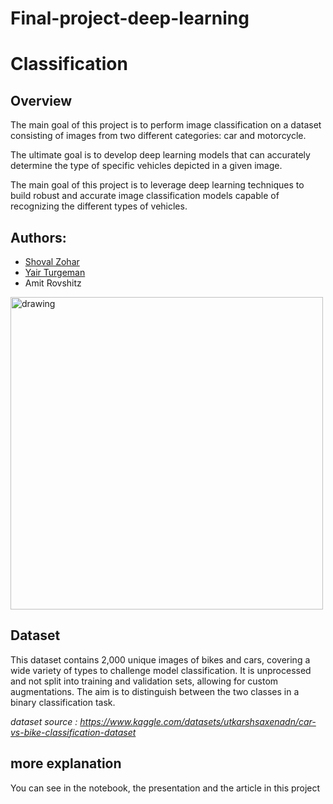 # Final-project-deep-learning
# Classification

## Overview

The main goal of this project is to perform image classification on a dataset consisting of images from two different categories: car and motorcycle.

The ultimate goal is to develop deep learning models that can accurately determine the type of specific vehicles depicted in a given image.

The main goal of this project is to leverage deep learning techniques to build robust and accurate image classification models capable of recognizing the different types of vehicles.

## Authors:

* [Shoval Zohar](https://github.com/ShovalZ97)
* [Yair Turgeman](https://github.com/yair489)
* Amit Rovshitz
  
<img src="https://github.com/ShovalZ97/Final_project-deep-learning/assets/118892976/0a68708c-83be-4be2-bf37-37d42be6f0ee" alt="drawing" width="500"/>



## Dataset
This dataset contains 2,000 unique images of bikes and cars, covering a wide variety of types to challenge model classification.
It is unprocessed and not split into training and validation sets, allowing for custom augmentations. 
The aim is to distinguish between the two classes in a binary classification task.

*dataset source : https://www.kaggle.com/datasets/utkarshsaxenadn/car-vs-bike-classification-dataset*

##  more explanation

You can see in the notebook, the presentation and the article in this project
